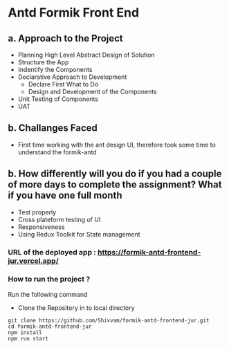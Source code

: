 #  Antd Formik Front End

## a. Approach to the Project

- Planning High Level Abstract Design of Solution
- Structure the App
- Indentify the Components
- Declarative Approach to Development
	- Declare First What to Do
	- Design and Development of the Components
- Unit Testing of Components
- UAT

## b. Challanges Faced

- First time working with the ant design UI, therefore took some time to understand the formik-antd

## b. How differently will you do if you had a couple of more days to complete the assignment? What if you have one full month

- Test properly
- Cross plateform testing of UI
- Responsiveness
- Using Redux Toolkit for State management 


### URL of the deployed app :  https://formik-antd-frontend-jur.vercel.app/


### How to run the project ?

Run the following command

- Clone the Repository in to local directory

```
git clone https://github.com/Shivvam/formik-antd-frontend-jur.git
cd formik-antd-frontend-jur
npm install
npm run start
```

